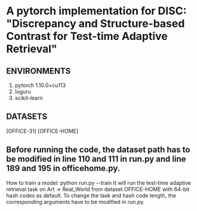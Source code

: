 # A pytorch implementation for DISC: "Discrepancy and Structure-based Contrast for Test-time Adaptive Retrieval"

## ENVIRONMENTS
1. pytorch 1.10.0+cu113
2. loguru
3. scikit-learn

## DATASETS
[OFFICE-31]
[OFFICE-HOME]

## Before running the code, the dataset path has to be modified in line 110 and 111 in run.py and line 189 and 195 in officehome.py.

How to train a model:
python run.py --train
It will run the test-time adaptive retrieval task on Art → Real_World from dataset OFFICE-HOME with 64-bit hash codes as default.
To change the task and hash code length, the corresponding arguments have to be modified in run.py.
